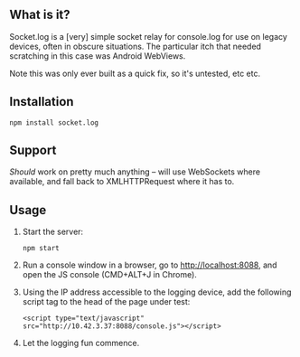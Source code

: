 ## What is it?

Socket.log is a [very] simple socket relay for console.log for use on legacy devices, often in obscure situations. The particular itch that needed scratching in this case was Android WebViews.

Note this was only ever built as a quick fix, so it's untested, etc etc.

## Installation

```
npm install socket.log
```

## Support

_Should_ work on pretty much anything – will use WebSockets where available, and fall back to XMLHTTPRequest where it has to.

## Usage

1. Start the server:

	```
	npm start
	```

2. Run a console window in a browser, go to [http://localhost:8088](http://localhost:8088), and open the JS console (CMD+ALT+J in Chrome).

3. Using the IP address accessible to the logging device, add the following script tag to the head of the page under test:

	```
	<script type="text/javascript" src="http://10.42.3.37:8088/console.js"></script>
	```

4. Let the logging fun commence.